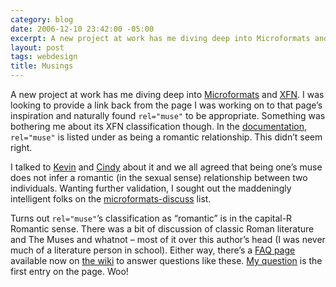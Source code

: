 ```yaml
---
category: blog
date: 2006-12-10 23:42:00 -05:00
excerpt: A new project at work has me diving deep into Microformats and XFN.
layout: post
tags: webdesign
title: Musings
---
```


A new project at work has me diving deep into [Microformats](http://microformats.org/) and [XFN](http://gmpg.org/xfn/). I was looking to provide a link back from the page I was working on to that page’s inspiration and naturally found `rel="muse"` to be appropriate. Something was bothering me about its XFN classification though. In the [documentation](http://gmpg.org/xfn/11), `rel="muse"` is listed under as being a romantic relationship. This didn’t seem right.

I talked to [Kevin](http://lawver.net/) and [Cindy](http://cindyli.com/) about it and we all agreed that being one’s muse does not infer a romantic (in the sexual sense) relationship between two individuals. Wanting further validation, I sought out the maddeningly intelligent folks on the [microformats-discuss](http://microformats.org/discuss/) list.

Turns out `rel="muse"`’s classification as “romantic” is in the capital-R Romantic sense. There was a bit of discussion of classic Roman literature and The Muses and whatnot – most of it over this author’s head (I was never much of a literature person in school). Either way, there’s a [FAQ page](http://microformats.org/wiki/xfn-faq) available now on [the wiki](http://microformats.org/wiki/Main_Page) to answer questions like these. [My question](http://microformats.org/wiki/xfn-faq#Why_is_muse_in_the_romantic_category) is the first entry on the page. Woo!